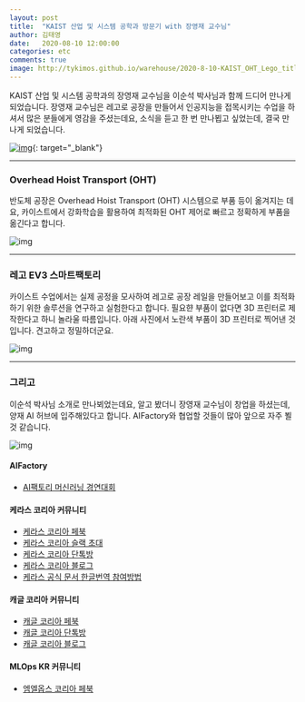 ```yaml
---
layout: post
title:  "KAIST 산업 및 시스템 공학과 방문기 with 장영재 교수님"
author: 김태영 
date:   2020-08-10 12:00:00
categories: etc
comments: true
image: http://tykimos.github.io/warehouse/2020-8-10-KAIST_OHT_Lego_title1.png
---
```


KAIST 산업 및 시스템 공학과의 장영재 교수님을 이순석 박사님과 함께 드디어 만나게 되었습니다. 장영재 교수님은 레고로 공장을 만들어서 인공지능을 접목시키는 수업을 하셔서 많은 분들에게 영감을 주셨는데요, 소식을 듣고 한 번 만나뵙고 싶었는데, 결국 만나게 되었습니다.

[![img](http://tykimos.github.io/warehouse/2020-8-10-KAIST_OHT_Lego_title1.png)](https://youtu.be/Q-Tw5WulB1c){: target="_blank"}

---
### Overhead Hoist Transport (OHT)

반도체 공장은 Overhead Hoist Transport (OHT) 시스템으로 부품 등이 옮겨지는 데요, 카이스트에서 강화학습을 활용하여 최적화된 OHT 제어로 빠르고 정확하게 부품을 옮긴다고 합니다.

![img](http://tykimos.github.io/warehouse/2020-8-10-KAIST_OHT_Lego_1.png)

---
### 레고 EV3 스마트팩토리

카이스트 수업에서는 실제 공정을 모사하여 레고로 공장 레일을 만들어보고 이를 최적화하기 위한 솔루션을 연구하고 실험한다고 합니다. 필요햔 부품이 없다면 3D 프린터로 제작한다고 하니 놀라울 따름입니다. 아래 사진에서 노란색 부품이 3D 프린터로 찍어낸 것입니다. 견고하고 정밀하더군요.

![img](http://tykimos.github.io/warehouse/2020-8-10-KAIST_OHT_Lego_2.jpg)

---
### 그리고

이순석 박사님 소개로 만나뵈었는데요, 알고 봤더니 장영재 교수님이 창업을 하셨는데, 양재 AI 허브에 입주해있다고 합니다. AIFactory와 협업할 것들이 많아 앞으로 자주 뵐 것 같습니다.

![img](http://tykimos.github.io/warehouse/2020-8-10-KAIST_OHT_Lego_3.jpg)

#### AIFactory

* [AI팩토리 머신러닝 경연대회](http://aifactory.space)

#### 케라스 코리아 커뮤니티

* [케라스 코리아 페북](https://www.facebook.com/groups/KerasKorea/)
* [케라스 코리아 슬랙 초대](https://join.slack.com/t/keraskorea/shared_invite/enQtNTUzMTUxMzIyMzg4LWQ3YmQ1YTdmNTYxOTAwZTExNmFmOGM3M2QyMjIyNzYwYTY2YTY2ZjBlNDNlZDdmMTU0NGVjYzFkMWYxNzE0ZDA)
* [케라스 코리아 단톡방](https://open.kakao.com/o/g93MSBV)
* [케라스 코리아 블로그](http://keraskorea.github.io)
* [케라스 공식 문서 한글번역 참여방법](https://tykimos.github.io/2019/02/06/Contribution_of_Keras_Document_to_Korean_Translation/)

#### 캐글 코리아 커뮤니티

* [캐글 코리아 페북](https://www.facebook.com/groups/KaggleKoreaOpenGroup/)
* [캐글 코리아 단톡방](https://open.kakao.com/o/gP24T89)
* [캐글 코리아 블로그](https://kaggle-kr.tistory.com/)

#### MLOps KR 커뮤니티

* [엠엘옵스 코리아 페북](https://www.facebook.com/groups/MLOpsKR/)
